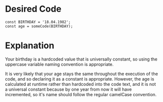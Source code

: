 # Desired Code

```
const BIRTHDAY = '18.04.1982';
const age = someCode(BIRTHDAY);
```


# Explanation

Your birthday is a hardcoded value that is universally constant, so using the
uppercase variable naming convention is appropriate. 

It is very likely that your age stays the same throughout the execution of the 
code, and so declaring it as a constant is appropriate. However, the age is
calculated at runtime rather than hardcoded into the code text, and it is not a
universal constant because by one year from now it will have incremented, so 
it's name should follow the regular camelCase convention. 

